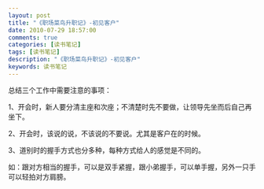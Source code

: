 ```yaml
---
layout: post
title: "《职场菜鸟升职记》-初见客户"
date: 2010-07-29 18:57:00
comments: true
categories: [读书笔记]
tags: [读书笔记]
description: "《职场菜鸟升职记》-初见客户"
keywords: 读书笔记
---
```


总结三个工作中需要注意的事项：

   1、开会时，新人要分清主座和次座；不清楚时先不要做，让领导先坐而后自己再坐下。

   2、开会时，该说的说，不该说的不要说。尤其是客户在的时候。

   3、道别时的握手方式也分多种，每种方式给人的感觉是不同的。

如：跟对方相当的握手，可以是双手紧握，跟小弟握手，可以单手握，另外一只手可以轻拍对方肩膀。
